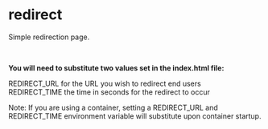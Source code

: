 # redirect

Simple redirection page.

&nbsp;

<b>You will need to substitute two values set in the index.html file:</b>

REDIRECT_URL        for the URL you wish to redirect end users<br/>
REDIRECT_TIME       the time in seconds for the redirect to occur

Note: If you are using a container, setting a REDIRECT_URL and REDIRECT_TIME environment variable will substitute upon container startup.

